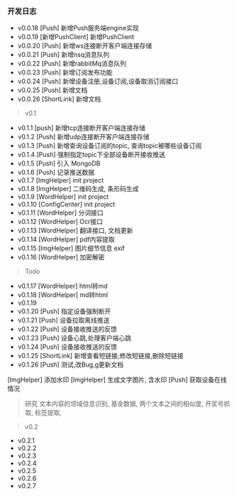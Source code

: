 ### 开发日志
- v0.0.18  [Push] 新增Push服务端engine实现
- v0.0.19  [新增PushClient] 新增PushClient
- v0.0.20  [Push] 新增ws连接断开客户端连接存储
- v0.0.21  [Push] 新增nsq消息队列
- v0.0.22  [Push] 新增rabbitMq消息队列
- v0.0.23  [Push] 新增订阅发布功能
- v0.0.24  [Push] 新增设备注册,设备订阅,设备取消订阅接口
- v0.0.25  [Push] 新增文档
- v0.0.26  [ShortLink] 新增文档

> v0.1
- v0.1.1  [push] 新增tcp连接断开客户端连接存储
- v0.1.2  [Push] 新增udp连接断开客户端连接存储
- v0.1.3  [Push] 新增查询设备订阅的topic, 查询topic被哪些设备订阅
- v0.1.4  [Push] 强制指定topic下全部设备断开接收推送
- v0.1.5  [Push] 引入 MongoDB
- v0.1.6  [Push] 记录推送数据
- v0.1.7  [ImgHelper] init project
- v0.1.8  [ImgHelper] 二维码生成, 条形码生成
- v0.1.9  [WordHelper] init project
- v0.1.10 [ConfigCenter] init project
- v0.1.11 [WordHelper] 分词接口
- v0.1.12 [WordHelper] Ocr接口
- v0.1.13 [WordHelper] 翻译接口, 文档更新
- v0.1.14 [WordHelper] pdf内容提取
- v0.1.15 [ImgHelper] 图片细节信息 exif
- v0.1.16 [WordHelper] 加密解密
> Todo
- v0.1.17 [WordHelper] html转md
- v0.1.18 [WordHelper] md转html
- v0.1.19 
- v0.1.20 [Push] 指定设备强制断开
- v0.1.21 [Push] 设备拉取离线推送
- v0.1.22 [Push] 设备接收推送的反馈
- v0.1.23 [Push] 设备心跳,处理客户端心跳
- v0.1.24 [Push] 设备接收推送的反馈
- v0.1.25 [ShortLink] 新增查看短链接,修改短链接,删除短链接
- v0.1.26 [Push] 测试,改Bug,g更新文档

[ImgHelper] 添加水印 
[ImgHelper] 生成文字图片, 含水印
[Push] 获取设备在线情况

> 研究
文本内容的领域信息识别, 基金数据, 两个文本之间的相似度, 开奖号抓取, 标签提取, 

> v0.2
- v0.2.1
- v0.2.2
- v0.2.3
- v0.2.4
- v0.2.5
- v0.2.6
- v0.2.7